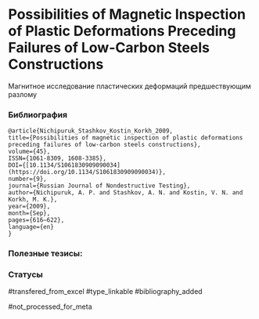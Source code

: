 # Possibilities of Magnetic Inspection of Plastic Deformations Preceding Failures of Low-Carbon Steels Constructions

Магнитное исследование пластических деформаций предшествующим разлому

### Библиография
```
@article{Nichipuruk_Stashkov_Kostin_Korkh_2009,
title={Possibilities of magnetic inspection of plastic deformations preceding failures of low-carbon steels constructions},
volume={45},
ISSN={1061-8309, 1608-3385},
DOI={[10.1134/S1061830909090034](https://doi.org/10.1134/S1061830909090034)},
number={9},
journal={Russian Journal of Nondestructive Testing},
author={Nichipuruk, A. P. and Stashkov, A. N. and Kostin, V. N. and Korkh, M. K.},
year={2009},
month={Sep},
pages={616–622},
language={en}
}
```

### Полезные тезисы:

### Статусы
#transfered_from_excel 
#type_linkable 
#bibliography_added

#not_processed_for_meta
